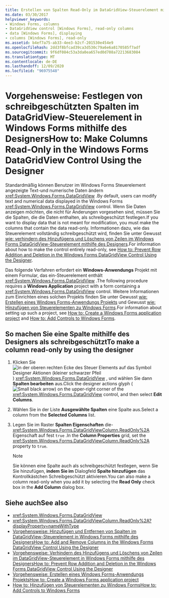 ```yaml
---
title: Erstellen von Spalten Read-Only im DataGridView-Steuerelement mithilfe des Designers
ms.date: 03/30/2017
helpviewer_keywords:
- Windows Forms, columns
- DataGridView control [Windows Forms], read-only columns
- data [Windows Forms], displaying
- columns [Windows Forms], read-only
ms.assetid: b4ef7a75-ab33-4ee3-b2cf-201530e454e9
ms.openlocfilehash: 2dd3f8bfcad39ca3d530c79a6e6a8170585f7adf
ms.sourcegitcommit: 9f6df084c53a3da0ea657ed0d708a72213683084
ms.translationtype: MT
ms.contentlocale: de-DE
ms.lasthandoff: 12/09/2020
ms.locfileid: "96975548"
---
```

# <a name="how-to-make-columns-read-only-in-the-windows-forms-datagridview-control-using-the-designer"></a><span data-ttu-id="ca242-102">Vorgehensweise: Festlegen von schreibgeschützten Spalten im DataGridView-Steuerelement in Windows Forms mithilfe des Designers</span><span class="sxs-lookup"><span data-stu-id="ca242-102">How to: Make Columns Read-Only in the Windows Forms DataGridView Control Using the Designer</span></span>
<span data-ttu-id="ca242-103">Standardmäßig können Benutzer im Windows Forms Steuerelement angezeigte Text-und numerische Daten ändern <xref:System.Windows.Forms.DataGridView> .</span><span class="sxs-lookup"><span data-stu-id="ca242-103">By default, users can modify text and numerical data displayed in the Windows Forms <xref:System.Windows.Forms.DataGridView> control.</span></span> <span data-ttu-id="ca242-104">Wenn Sie Daten anzeigen möchten, die nicht für Änderungen vorgesehen sind, müssen Sie die Spalten, die die Daten enthalten, als schreibgeschützt festlegen.</span><span class="sxs-lookup"><span data-stu-id="ca242-104">If you want to display data that is not meant for modification, you must make the columns that contain the data read-only.</span></span> <span data-ttu-id="ca242-105">Informationen dazu, wie das Steuerelement vollständig schreibgeschützt wird, finden Sie unter Gewusst [wie: verhindern des Hinzufügens und Löschens von Zeilen im Windows Forms DataGridView-Steuerelement mithilfe des Designers](prevent-row-addition-and-deletion-in-the-datagrid-using-the-designer.md).</span><span class="sxs-lookup"><span data-stu-id="ca242-105">For information about how to make the control entirely read-only, see [How to: Prevent Row Addition and Deletion in the Windows Forms DataGridView Control Using the Designer](prevent-row-addition-and-deletion-in-the-datagrid-using-the-designer.md).</span></span>

 <span data-ttu-id="ca242-106">Das folgende Verfahren erfordert ein **Windows-Anwendungs** Projekt mit einem Formular, das ein-Steuerelement enthält <xref:System.Windows.Forms.DataGridView> .</span><span class="sxs-lookup"><span data-stu-id="ca242-106">The following procedure requires a **Windows Application** project with a form containing a <xref:System.Windows.Forms.DataGridView> control.</span></span> <span data-ttu-id="ca242-107">Weitere Informationen zum Einrichten eines solchen Projekts finden Sie unter Gewusst [wie: Erstellen eines Windows Forms-Anwendungs Projekts](/visualstudio/ide/step-1-create-a-windows-forms-application-project) und Gewusst [wie: Hinzufügen von Steuerelementen zu Windows Forms](how-to-add-controls-to-windows-forms.md).</span><span class="sxs-lookup"><span data-stu-id="ca242-107">For information about setting up such a project, see [How to: Create a Windows Forms application project](/visualstudio/ide/step-1-create-a-windows-forms-application-project) and [How to: Add Controls to Windows Forms](how-to-add-controls-to-windows-forms.md).</span></span>

## <a name="to-make-a-column-read-only-by-using-the-designer"></a><span data-ttu-id="ca242-108">So machen Sie eine Spalte mithilfe des Designers als schreibgeschützt</span><span class="sxs-lookup"><span data-stu-id="ca242-108">To make a column read-only by using the designer</span></span>

1. <span data-ttu-id="ca242-109">Klicken Sie ![ in der oberen rechten Ecke des Steuer Elements auf das Symbol Designer Aktionen (kleiner schwarzer Pfeil ](./media/designer-actions-glyph.gif) ) <xref:System.Windows.Forms.DataGridView> , und wählen Sie dann **Spalten bearbeiten** aus.</span><span class="sxs-lookup"><span data-stu-id="ca242-109">Click the designer actions glyph (![Small black arrow](./media/designer-actions-glyph.gif)) on the upper-right corner of the <xref:System.Windows.Forms.DataGridView> control, and then select **Edit Columns**.</span></span>

2. <span data-ttu-id="ca242-110">Wählen Sie in der Liste **Ausgewählte Spalten** eine Spalte aus.</span><span class="sxs-lookup"><span data-stu-id="ca242-110">Select a column from the **Selected Columns** list.</span></span>

3. <span data-ttu-id="ca242-111">Legen Sie im Raster **Spalten Eigenschaften** die- <xref:System.Windows.Forms.DataGridViewColumn.ReadOnly%2A> Eigenschaft auf fest `true` .</span><span class="sxs-lookup"><span data-stu-id="ca242-111">In the **Column Properties** grid, set the <xref:System.Windows.Forms.DataGridViewColumn.ReadOnly%2A> property to `true`.</span></span>

    > [!NOTE]
    > <span data-ttu-id="ca242-112">Sie können eine Spalte auch als schreibgeschützt festlegen, wenn Sie Sie hinzufügen, **indem Sie im** Dialogfeld **Spalte hinzufügen** das Kontrollkästchen Schreibgeschützt aktivieren.</span><span class="sxs-lookup"><span data-stu-id="ca242-112">You can also make a column read-only when you add it by selecting the **Read Only** check box in the **Add Column** dialog box.</span></span>

## <a name="see-also"></a><span data-ttu-id="ca242-113">Siehe auch</span><span class="sxs-lookup"><span data-stu-id="ca242-113">See also</span></span>

- <xref:System.Windows.Forms.DataGridView>
- <xref:System.Windows.Forms.DataGridViewColumn.ReadOnly%2A?displayProperty=nameWithType>
- [<span data-ttu-id="ca242-114">Vorgehensweise: Hinzufügen und Entfernen von Spalten im DataGridView-Steuerelement in Windows Forms mithilfe des Designers</span><span class="sxs-lookup"><span data-stu-id="ca242-114">How to: Add and Remove Columns in the Windows Forms DataGridView Control Using the Designer</span></span>](add-and-remove-columns-in-the-datagrid-using-the-designer.md)
- [<span data-ttu-id="ca242-115">Vorgehensweise: Verhindern des Hinzufügens und Löschens von Zeilen im DataGridView-Steuerelement in Windows Forms mithilfe des Designers</span><span class="sxs-lookup"><span data-stu-id="ca242-115">How to: Prevent Row Addition and Deletion in the Windows Forms DataGridView Control Using the Designer</span></span>](prevent-row-addition-and-deletion-in-the-datagrid-using-the-designer.md)
- [<span data-ttu-id="ca242-116">Vorgehensweise: Erstellen eines Windows Forms-Anwendungs Projekts</span><span class="sxs-lookup"><span data-stu-id="ca242-116">How to: Create a Windows Forms application project</span></span>](/visualstudio/ide/step-1-create-a-windows-forms-application-project)
- [<span data-ttu-id="ca242-117">How to: Hinzufügen von Steuerelementen zu Windows Forms</span><span class="sxs-lookup"><span data-stu-id="ca242-117">How to: Add Controls to Windows Forms</span></span>](how-to-add-controls-to-windows-forms.md)
